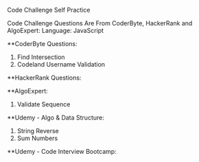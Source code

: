 Code Challenge Self Practice

Code Challenge Questions Are From CoderByte, HackerRank and AlgoExpert: 
Language: JavaScript

**CoderByte Questions:
1. Find Intersection
2. Codeland Username Validation

**HackerRank Questions:


**AlgoExpert:
1. Validate Sequence


**Udemy - Algo & Data Structure:
1. String Reverse
2. Sum Numbers

**Udemy - Code Interview Bootcamp:

